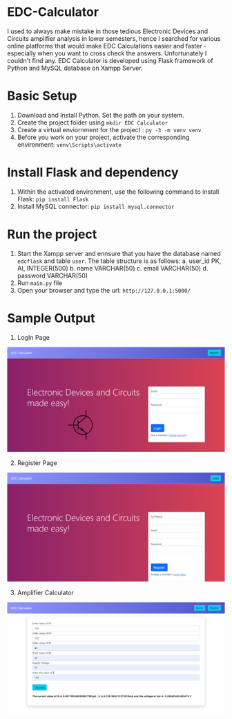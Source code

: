 # EDC-Calculator

I used to always make mistake in those tedious Electronic Devices and Circuits amplifier analysis in lower semesters, hence I searched for various online platforms that would make EDC Calculations easier and faster - especially when you want to cross check the answers. Unfortunately I couldn't find any.
EDC Calculator is developed using Flask framework of Python and MySQL database on Xampp Server.

# Basic Setup
1. Download and Install Python. Set the path on your system.
2. Create the project folder using `mkdir EDC Calculator`
3. Create a virtual enviornment for the project : `py -3 -m venv venv`
4. Before you work on your project, activate the corresponding environment: `venv\Scripts\activate`

# Install Flask and dependency
1. Within the activated environment, use the following command to install Flask: `pip install Flask`
2. Install MySQL connector: `pip install mysql.connector`

# Run the project
1. Start the Xampp server and ennsure that you have the database named `edcflask` and table `user`. The table structure is as follows:
  a. user_id PK, AI, INTEGER(500)
  b. name VARCHAR(50)
  c. email VARCHAR(50)
  d. password VARCHAR(50)
2. Run `main.py` file
3. Open your browser and type the url: `http://127.0.0.1:5000/`

# Sample Output
1. LogIn Page

<img src="https://github.com/imatulkt/EDC-Calculator/blob/master/static/css/LogIn%20Page.png">

2. Register Page
<img src="https://github.com/imatulkt/EDC-Calculator/blob/master/static/css/Register%20Page.png">

3. Amplifier Calculator
<img src="https://github.com/imatulkt/EDC-Calculator/blob/master/static/css/Amplifier%20Gain%20Calculator.png">
